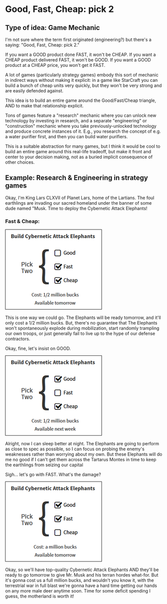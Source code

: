 # Good, Fast, Cheap: pick 2

## Type of idea: Game Mechanic

I'm not sure where the term first originated (engineering?) but there's a 
saying: "Good, Fast, Cheap: pick 2."

If you want a GOOD product done FAST, it won't be CHEAP.
If you want a CHEAP product delivered FAST, it won't be GOOD.
If you want a GOOD product at a CHEAP price, you won't get it FAST.

A lot of games (particularly strategy games) embody this sort of mechanic in
indirect ways without making it explicit: in a game like StarCraft you can 
build a bunch of cheap units very quickly, but they won't be very strong and are
easily defended against.

This idea is to build an entire game around the Good/Fast/Cheap triangle, AND
to make that relationship explicit.

Tons of games feature a "research" mechanic where you can unlock new technology
by investing in research, and a separate "engineering" or "construction"
mechanic where you take previously-unlocked technology and produce concrete
instances of it. E.g., you research the concept of e.g. a water purifier first, 
and then you can build water purifiers.

This is a suitable abstraction for many games, but I think it would be cool to
build an entire game around this real-life tradeoff, but make it front and
center to your decision making, not as a buried implicit consequence of other
choices.

## Example: Research & Engineering in strategy games

Okay, I'm King Lars CLXVII of Planet Lars, home of the Lartians. The foul
earthlings are invading our sacred homeland under the banner of some dude named
"Musk. Time to deploy the Cybernetic Attack Elephants!

### Fast & Cheap:

![](example_fast_cheap.png)

This is one way we could go. The Elephants will be ready tomorrow, and it'll
only cost a 1/2 million bucks. But, there's no guarantee that The Elephants
won't spontaneously explode during mobilization, start randomly trampling our
own troops, or just generally fail to live up to the hype of our defense 
contractors.

Okay, fine, let's insist on GOOD.

![](example_good_cheap.png)

Alright, now I can sleep better at night. The Elephants are going to perform as
close to spec as possible, so I can focus on probing the enemy's weaknesses
rather than worrying about my own. But these Elephants will do me no good if I
can't get them across the Tartarus Montes in time to keep the earthlings from
seizing our capital

Sigh... let's go with FAST. What's the damage?

![](example_good_fast.png)

Okay, so we'll have top-quality Cybernetic Attack Elephants AND they'll be ready
to go tomorrow to give Mr. Musk and his terran hordes what-for. But it's gonna
cost us a full million bucks, and wouldn't you know it, with the terrestrial
war in full blast we're gonna have a hard time getting our hands on any more
male deer anytime soon. Time for some deficit spending I guess, the motherland
is worth it!